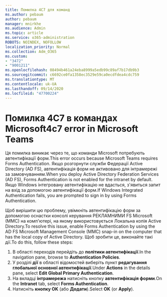 ```yaml
---
title: Помилка 4C7 для команд
ms.author: pebaum
author: pebaum
manager: mnirkhe
ms.audience: Admin
ms.topic: article
ms.service: o365-administration
ROBOTS: NOINDEX, NOFOLLOW
localization_priority: Normal
ms.collection: Adm_O365
ms.custom:
- "3472"
- "9001211"
ms.openlocfilehash: 08494b461a24eba8999a5edb99c89af7b17db9b3
ms.sourcegitcommit: c6692ce0fa1358ec3529e59ca0ecdfdea4cdc759
ms.translationtype: MT
ms.contentlocale: uk-UA
ms.lasthandoff: 09/14/2020
ms.locfileid: "47700224"
---
```

# <a name="4c7-error-in-microsoft-teams"></a><span data-ttu-id="4a198-102">Помилка 4C7 в командах Microsoft</span><span class="sxs-lookup"><span data-stu-id="4a198-102">4c7 error in Microsoft Teams</span></span>

<span data-ttu-id="4a198-103">Ця помилка виникає через те, що команди Microsoft потребують автентифікації форм.</span><span class="sxs-lookup"><span data-stu-id="4a198-103">This error occurs because Microsoft Teams requires Forms Authentication.</span></span> <span data-ttu-id="4a198-104">Якщо розгорнути служби Федерації Active Directory (AD FS), автентифікація форм не активовано для інтрамережі за замовчуванням.</span><span class="sxs-lookup"><span data-stu-id="4a198-104">When you deploy Active Directory Federation Services (AD FS), Forms Authentication is not enabled for the intranet by default.</span></span> <span data-ttu-id="4a198-105">Якщо Windows інтегровану автентифікацію не вдасться, з'явиться запит на вхід за допомогою автентифікації форм.</span><span class="sxs-lookup"><span data-stu-id="4a198-105">If Windows Integrated Authentication fails, you are prompted to sign in by using Forms Authentication.</span></span>

<span data-ttu-id="4a198-106">Щоб вирішити цю проблему, увімкніть автентифікацію форм за допомогою оснастки консолі керування РЕКЛАМНИМИ FS Microsoft (MMC) на комп'ютері, на якому використовується Локальна копія Active Directory.</span><span class="sxs-lookup"><span data-stu-id="4a198-106">To resolve this issue, enable Forms Authentication by using the AD FS Microsoft Management Console (MMC) snap-in on the computer that has the local copy of Active Directory.</span></span> <span data-ttu-id="4a198-107">Щоб зробити це, виконайте такі дії.</span><span class="sxs-lookup"><span data-stu-id="4a198-107">To do this, follow these steps:</span></span> 

1. <span data-ttu-id="4a198-108">В області переходів перейдіть до **політики автентифікації**.</span><span class="sxs-lookup"><span data-stu-id="4a198-108">In the navigation pane, browse to **Authentication Policies**.</span></span>
2. <span data-ttu-id="4a198-109">У розділі **дії** в області відомостей виберіть пункт **редагування глобальної основної автентифікації**.</span><span class="sxs-lookup"><span data-stu-id="4a198-109">Under **Actions** in the details pane, select **Edit Global Primary Authentication**.</span></span>
3. <span data-ttu-id="4a198-110">На вкладці **інтрамережа** натисніть кнопку **автентифікація форми**.</span><span class="sxs-lookup"><span data-stu-id="4a198-110">On the **Intranet** tab, select **Forms Authentication**.</span></span>
4. <span data-ttu-id="4a198-111">Натисніть **кнопку OK** (або **Додати**).</span><span class="sxs-lookup"><span data-stu-id="4a198-111">Select **OK** (or **Apply**).</span></span>